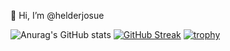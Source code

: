  👋 Hi, I’m @helderjosue

![Anurag's GitHub stats](https://github-readme-stats.vercel.app/api?username=helderjosue&show_icons=true&theme=radical)
[![GitHub Streak](http://github-readme-streak-stats.herokuapp.com?user=helderjosue&theme=radical&date_format=j%20M%5B%20Y%5D)](https://git.io/streak-stats)         [![trophy](https://github-profile-trophy.vercel.app/?username=helderjosue&theme=monokai)](https://github.com/ryo-ma/github-profile-trophy)


